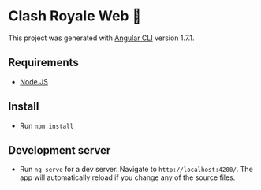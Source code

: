 # Clash Royale Web :space_invader:

This project was generated with [Angular CLI](https://github.com/angular/angular-cli) version 1.7.1.

## Requirements
- [Node.JS](https://nodejs.org/en/)

## Install
- Run `npm install` 

## Development server
- Run `ng serve` for a dev server. Navigate to `http://localhost:4200/`. The app will automatically reload if you change any of the source files.